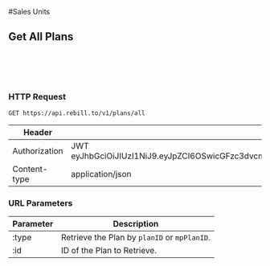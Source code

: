 #Sales Units

## Get All Plans

```shell

```

```javascript

```

```ruby

```

```php

```

```go

```

### HTTP Request

`GET https://api.rebill.to/v1/plans/all`

Header | Content
--------- | -----------
Authorization | JWT eyJhbGciOiJIUzI1NiJ9.eyJpZCI6OSwicGFzc3dvcmQiOiIkMmEkMTAkcjdGQXlFNGZicnc1MEtWTkw0elJ4ZWxjaFdlREVwSDBYaUxNeFlPLlhDODR6RGkvWk9mcUsifQ.WJ_ijzdSYqPU8XqXRlDiR2YlSVhpijIPCU6aQFGSBOM
Content-type | application/json

### URL Parameters

Parameter | Description
--------- | -----------
:type | Retrieve the Plan by `planID` or `mpPlanID`.
:id | ID of the Plan to Retrieve.
